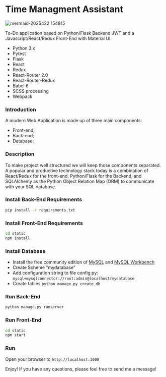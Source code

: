 # Time Managment Assistant #
![mermaid-2025422 154815](https://github.com/user-attachments/assets/e20e27f0-1422-4ac2-a681-6fd1050154ef)

To-Do application based on Python/Flask Backend JWT and a Javascript/React/Redux Front-End with Material UI.

* Python 3.x
* Pytest
* Flask
* React
* Redux
* React-Router 2.0
* React-Router-Redux
* Babel 6
* SCSS processing
* Webpack

### Introduction

A modern Web Application is made up of three main components:
- Front-end;
- Back-end;
- Database;

### Description

To make project well structured we will keep those components separated.
A popular and productive technology stack today is a combination of React/Redux for the front-end, Python/Flask for the Backend, 
 and SQLAlchemy as the Python Object Relation Map (ORM) to communicate with your SQL database.

### Install Back-End Requirements

```sh
pip install -r requirements.txt
```
 
### Install Front-End Requirements

```sh
cd static
npm install
```

### Install Database

- Install the free community edition of [MySQL](https://dev.mysql.com/downloads/mysql/) and [MySQL Workbench](https://www.mysql.com/products/workbench/)
- Create Scheme "mydatabase"
- Add configuration string to file config.py: ``` mysql+mysqlconnector://root:admin@localhost/mydatabase ```
- Create tables ``` python manage.py create_db ```

### Run Back-End

```sh
python manage.py runserver
```

### Run Front-End

```sh
cd static
npm start
```

### Run

Open your browser to ``` http://localhost:3000 ```

Enjoy! If you have any questions, please feel free to send me a message!
